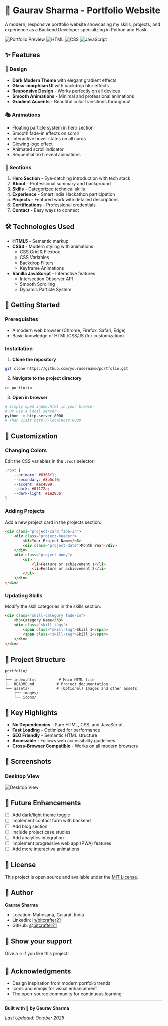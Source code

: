 # 🚀 Gaurav Sharma - Portfolio Website

A modern, responsive portfolio website showcasing my skills, projects, and experience as a Backend Developer specializing in Python and Flask.

![Portfolio Preview](https://img.shields.io/badge/Status-Live-success?style=for-the-badge)
![HTML](https://img.shields.io/badge/HTML5-E34F26?style=for-the-badge&logo=html5&logoColor=white)
![CSS](https://img.shields.io/badge/CSS3-1572B6?style=for-the-badge&logo=css3&logoColor=white)
![JavaScript](https://img.shields.io/badge/JavaScript-F7DF1E?style=for-the-badge&logo=javascript&logoColor=black)

## ✨ Features

### 🎨 Design
- **Dark Modern Theme** with elegant gradient effects
- **Glass-morphism UI** with backdrop blur effects
- **Responsive Design** - Works perfectly on all devices
- **Smooth Animations** - Minimal and professional animations
- **Gradient Accents** - Beautiful color transitions throughout

### 🎭 Animations
- Floating particle system in hero section
- Smooth fade-in effects on scroll
- Interactive hover states on all cards
- Glowing logo effect
- Animated scroll indicator
- Sequential text reveal animations

### 📱 Sections
1. **Hero Section** - Eye-catching introduction with tech stack
2. **About** - Professional summary and background
3. **Skills** - Categorized technical skills
4. **Experience** - Smart India Hackathon participation
5. **Projects** - Featured work with detailed descriptions
6. **Certifications** - Professional credentials
7. **Contact** - Easy ways to connect

## 🛠️ Technologies Used

- **HTML5** - Semantic markup
- **CSS3** - Modern styling with animations
  - CSS Grid & Flexbox
  - CSS Variables
  - Backdrop Filters
  - Keyframe Animations
- **Vanilla JavaScript** - Interactive features
  - Intersection Observer API
  - Smooth Scrolling
  - Dynamic Particle System

## 🚀 Getting Started

### Prerequisites
- A modern web browser (Chrome, Firefox, Safari, Edge)
- Basic knowledge of HTML/CSS/JS (for customization)

### Installation

1. **Clone the repository**
```bash
git clone https://github.com/yourusername/portfolio.git
```

2. **Navigate to the project directory**
```bash
cd portfolio
```

3. **Open in browser**
```bash
# Simply open index.html in your browser
# Or use a local server
python -m http.server 8000
# Then visit http://localhost:8000
```

## 🎨 Customization

### Changing Colors
Edit the CSS variables in the `:root` selector:
```css
:root {
    --primary: #6366f1;
    --secondary: #8b5cf6;
    --accent: #ec4899;
    --dark: #0f172a;
    --dark-light: #1e293b;
}
```

### Adding Projects
Add a new project card in the projects section:
```html
<div class="project-card fade-in">
    <div class="project-header">
        <h3>Your Project Name</h3>
        <div class="project-date">Month Year</div>
    </div>
    <div class="project-body">
        <ul>
            <li>Feature or achievement 1</li>
            <li>Feature or achievement 2</li>
        </ul>
    </div>
</div>
```

### Updating Skills
Modify the skill categories in the skills section:
```html
<div class="skill-category fade-in">
    <h3>Category Name</h3>
    <div class="skill-tags">
        <span class="skill-tag">Skill 1</span>
        <span class="skill-tag">Skill 2</span>
    </div>
</div>
```

## 📂 Project Structure

```
portfolio/
│
├── index.html          # Main HTML file
├── README.md          # Project documentation
└── assets/            # (Optional) Images and other assets
    ├── images/
    └── icons/
```

## 🌟 Key Highlights

- **No Dependencies** - Pure HTML, CSS, and JavaScript
- **Fast Loading** - Optimized for performance
- **SEO Friendly** - Semantic HTML structure
- **Accessible** - Follows web accessibility guidelines
- **Cross-Browser Compatible** - Works on all modern browsers

## 📸 Screenshots

### Desktop View
![Desktop View](link-to-screenshot)



## 🎯 Future Enhancements

- [ ] Add dark/light theme toggle
- [ ] Implement contact form with backend
- [ ] Add blog section
- [ ] Include project case studies
- [ ] Add analytics integration
- [ ] Implement progressive web app (PWA) features
- [ ] Add more interactive animations

## 📝 License

This project is open source and available under the [MIT License](LICENSE).

## 👤 Author

**Gaurav Sharma**

- Location: Mahesana, Gujarat, India
- LinkedIn: [in/bitcrafter21](https://linkedin.com/in/bitcrafter21)
- GitHub: [@bitcrafter21](https://github.com/bitcrafter21)

## 💖 Show your support

Give a ⭐️ if you like this project!

## 🙏 Acknowledgments

- Design inspiration from modern portfolio trends
- Icons and emojis for visual enhancement
- The open-source community for continuous learning

---

**Built with 💙 by Gaurav Sharma**

*Last Updated: October 2025*